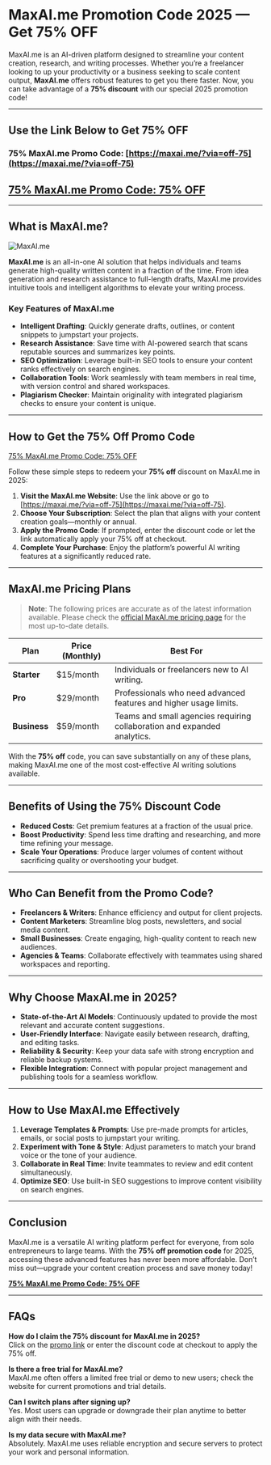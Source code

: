 # MaxAI.me Promotion Code 2025 — Get 75% OFF

MaxAI.me is an AI-driven platform designed to streamline your content creation, research, and writing processes. Whether you’re a freelancer looking to up your productivity or a business seeking to scale content output, **MaxAI.me** offers robust features to get you there faster. Now, you can take advantage of a **75% discount** with our special 2025 promotion code!

---

## Use the Link Below to Get 75% OFF

### 75% MaxAI.me Promo Code: [https://maxai.me/?via=off-75](https://maxai.me/?via=off-75)

## [75% MaxAI.me Promo Code: 75% OFF](https://maxai.me/?via=off-75)

---

## What is MaxAI.me?

![MaxAI.me](https://cdn.sanity.io/images/q0fo807q/production/841efbebc2d0cee6f5516b0c6afc234aa83016d8-3648x2128.png?w=1200&q=100&fit=max&auto=format)

**MaxAI.me** is an all-in-one AI solution that helps individuals and teams generate high-quality written content in a fraction of the time. From idea generation and research assistance to full-length drafts, MaxAI.me provides intuitive tools and intelligent algorithms to elevate your writing process.

### Key Features of MaxAI.me
- **Intelligent Drafting**: Quickly generate drafts, outlines, or content snippets to jumpstart your projects.  
- **Research Assistance**: Save time with AI-powered search that scans reputable sources and summarizes key points.  
- **SEO Optimization**: Leverage built-in SEO tools to ensure your content ranks effectively on search engines.  
- **Collaboration Tools**: Work seamlessly with team members in real time, with version control and shared workspaces.  
- **Plagiarism Checker**: Maintain originality with integrated plagiarism checks to ensure your content is unique.

---

## How to Get the 75% Off Promo Code

[75% MaxAI.me Promo Code: 75% OFF](https://maxai.me/?via=off-75)

Follow these simple steps to redeem your **75% off** discount on MaxAI.me in 2025:

1. **Visit the MaxAI.me Website**: Use the link above or go to [https://maxai.me/?via=off-75](https://maxai.me/?via=off-75).  
2. **Choose Your Subscription**: Select the plan that aligns with your content creation goals—monthly or annual.  
3. **Apply the Promo Code**: If prompted, enter the discount code or let the link automatically apply your 75% off at checkout.  
4. **Complete Your Purchase**: Enjoy the platform’s powerful AI writing features at a significantly reduced rate.

---

## MaxAI.me Pricing Plans

> **Note**: The following prices are accurate as of the latest information available. Please check the [official MaxAI.me pricing page](https://maxai.me/?via=off-75) for the most up-to-date details.

| Plan         | Price (Monthly) | Best For                                         |
|--------------|-----------------|--------------------------------------------------|
| **Starter**  | $15/month       | Individuals or freelancers new to AI writing.   |
| **Pro**      | $29/month       | Professionals who need advanced features and higher usage limits. |
| **Business** | $59/month       | Teams and small agencies requiring collaboration and expanded analytics. |

With the **75% off** code, you can save substantially on any of these plans, making MaxAI.me one of the most cost-effective AI writing solutions available.

---

## Benefits of Using the 75% Discount Code

- **Reduced Costs**: Get premium features at a fraction of the usual price.  
- **Boost Productivity**: Spend less time drafting and researching, and more time refining your message.  
- **Scale Your Operations**: Produce larger volumes of content without sacrificing quality or overshooting your budget.

---

## Who Can Benefit from the Promo Code?

- **Freelancers & Writers**: Enhance efficiency and output for client projects.  
- **Content Marketers**: Streamline blog posts, newsletters, and social media content.  
- **Small Businesses**: Create engaging, high-quality content to reach new audiences.  
- **Agencies & Teams**: Collaborate effectively with teammates using shared workspaces and reporting.

---

## Why Choose MaxAI.me in 2025?

- **State-of-the-Art AI Models**: Continuously updated to provide the most relevant and accurate content suggestions.  
- **User-Friendly Interface**: Navigate easily between research, drafting, and editing tasks.  
- **Reliability & Security**: Keep your data safe with strong encryption and reliable backup systems.  
- **Flexible Integration**: Connect with popular project management and publishing tools for a seamless workflow.

---

## How to Use MaxAI.me Effectively

1. **Leverage Templates & Prompts**: Use pre-made prompts for articles, emails, or social posts to jumpstart your writing.  
2. **Experiment with Tone & Style**: Adjust parameters to match your brand voice or the tone of your audience.  
3. **Collaborate in Real Time**: Invite teammates to review and edit content simultaneously.  
4. **Optimize SEO**: Use built-in SEO suggestions to improve content visibility on search engines.

---

## Conclusion

MaxAI.me is a versatile AI writing platform perfect for everyone, from solo entrepreneurs to large teams. With the **75% off promotion code** for 2025, accessing these advanced features has never been more affordable. Don’t miss out—upgrade your content creation process and save money today!

[**75% MaxAI.me Promo Code: 75% OFF**](https://maxai.me/?via=off-75)

---

## FAQs

**How do I claim the 75% discount for MaxAI.me in 2025?**  
Click on the [promo link](https://maxai.me/?via=off-75) or enter the discount code at checkout to apply the 75% off.

**Is there a free trial for MaxAI.me?**  
MaxAI.me often offers a limited free trial or demo to new users; check the website for current promotions and trial details.

**Can I switch plans after signing up?**  
Yes. Most users can upgrade or downgrade their plan anytime to better align with their needs.

**Is my data secure with MaxAI.me?**  
Absolutely. MaxAI.me uses reliable encryption and secure servers to protect your work and personal information.
